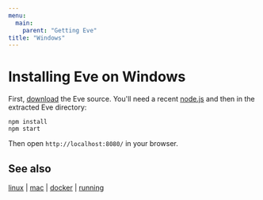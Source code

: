 ```yaml
---
menu:
  main:
    parent: "Getting Eve"
title: "Windows"
---
```


# Installing Eve on Windows

First, [download](https://github.com/witheve/Eve/archive/master.zip) the Eve source. You'll need a recent [node.js](https://nodejs.org) and then in the extracted Eve directory:

```
npm install
npm start
```

Then open `http://localhost:8080/` in your browser.

## See also

[linux](../linux) | [mac](../mac) | [docker](../docker) | [running](../running)